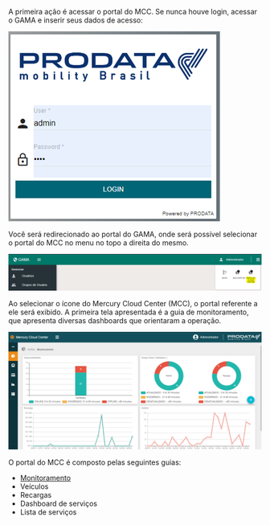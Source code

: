 A primeira ação é acessar o portal do MCC.
Se nunca houve login, acessar o GAMA e inserir seus dados de acesso:


![image.png](/.attachments/image-e8485dae-6d39-4e80-9971-f38e34f1e254.png)


Você será redirecionado ao portal do GAMA, onde será possível selecionar o portal do MCC no menu no topo a direita do mesmo.


![image.png](/.attachments/image-76bbc50e-aed5-4dda-ad62-e71c746fd67a.png)


Ao selecionar o ícone do Mercury Cloud Center (MCC), o portal referente a ele será exibido.
A primeira tela apresentada é a guia de monitoramento, que apresenta diversas dashboards que orientaram a operação.

![image.png](/.attachments/image-0f3892cf-3ee5-4be8-9289-3bb25c1a97c9.png)

O portal do MCC é composto pelas seguintes guias:

- [Monitoramento](/MCC-%2D-Mercury-Cloud-Center/4.-Manual-de-operação)
- Veículos
- Recargas
- Dashboard de serviços
- Lista de serviços






